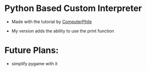 # Python Based Custom Interpreter
- Made with the tutorial by [ComputerPhile](https://www.youtube.com/watch?v=Q2UDHY5as90&t=795s&ab_channel=Computerphile)

- My version adds the ability to use the print function

# Future Plans:
- simplify pygame with it